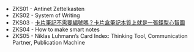 
- ZKS01 - Antinet Zettelkasten
- ZKS02 - System of Writing
- ZKS03 - [卡片筆記不需要編號嗎？卡片盒筆記本質上就是一張鉅型心智圖](https://www.youtube.com/watch?v=Bf3oWinfcvI&t=1402s&ab_channel=JianhongShen) 
- ZKS04 - How to make smart notes
- ZKS05 - Niklas Luhmann’s Card Index: Thinking Tool, Communication Partner, Publication Machine